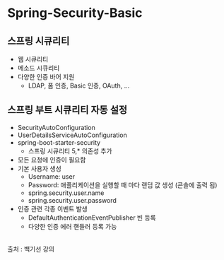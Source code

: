 # Spring-Security-Basic 

## 스프링 시큐리티
  * 웹 시큐리티 
  * 메소드 시큐리티 
  * 다양한 인증 바어 지원 
    * LDAP, 폼 인증, Basic 인증, OAuth, ...

## 스프링 부트 시큐리티 자동 설정
  * SecurityAutoConfiguration
  * UserDetailsServiceAutoConfiguration
  * spring-boot-starter-security
    * 스프링 시큐리티 5,* 의존성 추가
  * 모든 요청에 인증이 필요함
  * 기본 사용자 생성
    * Username: user
    * Password: 애플리케이션을 실행할 때 마다 랜덤 값 생성 (콘솔에 출력 됨)
    * spring.security.user.name
    * spring.security.user.password
  * 인증 관련 각종 이벤트 발생
    * DefaultAuthenticationEventPublisher 빈 등록
    * 다양한 인증 에러 핸들러 등록 가능
<br/>
출처 : 백기선 강의
